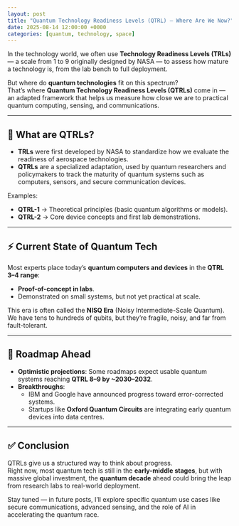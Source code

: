 ```yaml
---
layout: post
title: "Quantum Technology Readiness Levels (QTRL) — Where Are We Now?"
date: 2025-08-14 12:00:00 +0000
categories: [quantum, technology, space]
---
```


In the technology world, we often use **Technology Readiness Levels (TRLs)** — 
a scale from 1 to 9 originally designed by NASA — to assess how mature a technology is, 
from the lab bench to full deployment.  

But where do **quantum technologies** fit on this spectrum?  
That’s where **Quantum Technology Readiness Levels (QTRLs)** come in — 
an adapted framework that helps us measure how close we are to practical 
quantum computing, sensing, and communications.

---

## 🌌 What are QTRLs?
- **TRLs** were first developed by NASA to standardize how we evaluate 
  the readiness of aerospace technologies.  
- **QTRLs** are a specialized adaptation, used by quantum researchers and 
  policymakers to track the maturity of quantum systems such as 
  computers, sensors, and secure communication devices.  

Examples:  
- **QTRL-1** → Theoretical principles (basic quantum algorithms or models).  
- **QTRL-2** → Core device concepts and first lab demonstrations.  

---

## ⚡ Current State of Quantum Tech
Most experts place today’s **quantum computers and devices** 
in the **QTRL 3–4 range**:  
- **Proof-of-concept in labs**.  
- Demonstrated on small systems, but not yet practical at scale.  

This era is often called the **NISQ Era** (Noisy Intermediate-Scale Quantum).  
We have tens to hundreds of qubits, but they’re fragile, noisy, 
and far from fault-tolerant.

---

## 🚀 Roadmap Ahead
- **Optimistic projections**: Some roadmaps expect usable 
  quantum systems reaching **QTRL 8–9 by ~2030–2032**.  
- **Breakthroughs**:  
  - IBM and Google have announced progress toward error-corrected systems.  
  - Startups like **Oxford Quantum Circuits** are integrating 
    early quantum devices into data centres.  

---

## ✅ Conclusion
QTRLs give us a structured way to think about progress.  
Right now, most quantum tech is still in the **early-middle stages**, 
but with massive global investment, the **quantum decade** ahead could 
bring the leap from research labs to real-world deployment.  

Stay tuned — in future posts, I’ll explore specific quantum use cases 
like secure communications, advanced sensing, and the role of AI in 
accelerating the quantum race.
